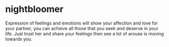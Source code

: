 # nightbloomer
 Expression of feelings and emotions will show your affection and love for your partner, you can achieve all those that you seek and deserve in your life. Just trust her and share your feelings then see a lot of arouse is moving towards you.
